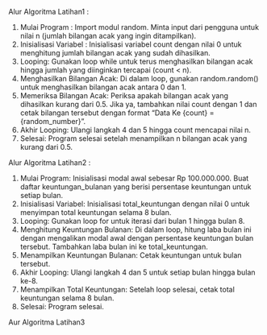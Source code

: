 Alur Algoritma Latihan1 :
 1. Mulai Program :
    Import modul random.
    Minta input dari pengguna untuk nilai n (jumlah bilangan acak yang ingin ditampilkan).
 2. Inisialisasi Variabel :
    Inisialisasi variabel count dengan nilai 0 untuk menghitung jumlah bilangan acak yang sudah dihasilkan.
 3. Looping:
    Gunakan loop while untuk terus menghasilkan bilangan acak hingga jumlah yang diinginkan tercapai (count < n).
 4. Menghasilkan Bilangan Acak:
    Di dalam loop, gunakan random.random() untuk menghasilkan bilangan acak antara 0 dan 1.
 5. Memeriksa Bilangan Acak:
    Periksa apakah bilangan acak yang dihasilkan kurang dari 0.5.
    Jika ya, tambahkan nilai count dengan 1 dan cetak bilangan tersebut dengan format “Data Ke {count} = {random_number}”.
 6. Akhir Looping:
    Ulangi langkah 4 dan 5 hingga count mencapai nilai n.
 7. Selesai:
    Program selesai setelah menampilkan n bilangan acak yang kurang dari 0.5.

Alur Algoritma Latihan2 :
 1. Mulai Program:
    Inisialisasi modal awal sebesar Rp 100.000.000.
    Buat daftar keuntungan_bulanan yang berisi persentase keuntungan untuk setiap bulan.
 2. Inisialisasi Variabel:
    Inisialisasi total_keuntungan dengan nilai 0 untuk menyimpan total keuntungan selama 8 bulan.
 3. Looping:
    Gunakan loop for untuk iterasi dari bulan 1 hingga bulan 8.
 4. Menghitung Keuntungan Bulanan:
   Di dalam loop, hitung laba bulan ini dengan mengalikan modal awal dengan persentase keuntungan bulan tersebut.
   Tambahkan laba bulan ini ke total_keuntungan.
 5. Menampilkan Keuntungan Bulanan:
    Cetak keuntungan untuk bulan tersebut.
 6. Akhir Looping:
    Ulangi langkah 4 dan 5 untuk setiap bulan hingga bulan ke-8.
 7. Menampilkan Total Keuntungan:
    Setelah loop selesai, cetak total keuntungan selama 8 bulan.
 8. Selesai:
    Program selesai.

Aur Algoritma Latihan3
